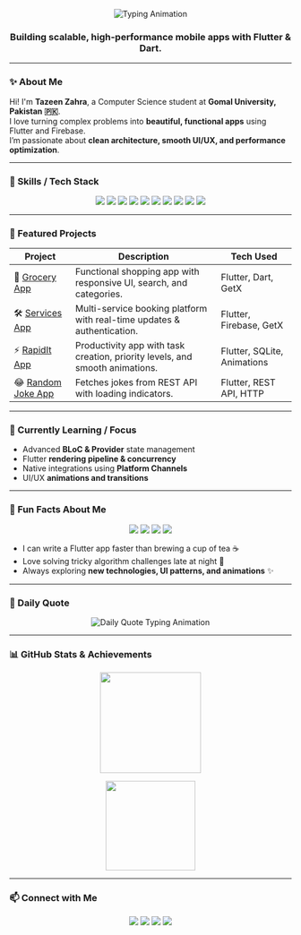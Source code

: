 <p align="center">
  <img src="https://readme-typing-svg.herokuapp.com?font=Fira+Code&size=28&duration=3500&pause=500&color=00F0FF&center=true&vCenter=true&width=700&lines=Hi+%F0%9F%91%8B+I'm+Tazeen+Zahra;Computer+Science+Student+%F0%9F%92%BB;Flutter+Developer+%F0%9F%9A%80" alt="Typing Animation" />
</p>

<h3 align="center">Building scalable, high-performance mobile apps with Flutter & Dart.</h3>

---

### ✨ About Me

Hi! I'm **Tazeen Zahra**, a Computer Science student at **Gomal University, Pakistan 🇵🇰**.  
I love turning complex problems into **beautiful, functional apps** using Flutter and Firebase.  
I’m passionate about **clean architecture, smooth UI/UX, and performance optimization**.  

---

### 🚀 Skills / Tech Stack

<p align="center">
  <img src="https://img.shields.io/badge/Flutter-02569B?style=for-the-badge&logo=flutter&logoColor=white"/> 
  <img src="https://img.shields.io/badge/Dart-0175C2?style=for-the-badge&logo=dart&logoColor=white"/> 
  <img src="https://img.shields.io/badge/GetX-3DDB85?style=for-the-badge"/> 
  <img src="https://img.shields.io/badge/Provider-0175C2?style=for-the-badge"/> 
  <img src="https://img.shields.io/badge/BLoC-1A237E?style=for-the-badge"/> 
  <img src="https://img.shields.io/badge/Firebase-FFCA28?style=for-the-badge&logo=firebase&logoColor=black"/> 
  <img src="https://img.shields.io/badge/SQLite-003B57?style=for-the-badge&logo=sqlite&logoColor=white"/> 
  <img src="https://img.shields.io/badge/REST%20API-FF6F00?style=for-the-badge"/> 
  <img src="https://img.shields.io/badge/Git-F05032?style=for-the-badge&logo=git&logoColor=white"/> 
  <img src="https://img.shields.io/badge/Clean%20Architecture-000000?style=for-the-badge"/>
</p>

---

### 🔨 Featured Projects

| Project                                                      | Description                                                                                              | Tech Used                                                   |
| ------------------------------------------------------------ | -------------------------------------------------------------------------------------------------------- | ----------------------------------------------------------- |
| 🛒 [Grocery App](https://github.com/tazeendev/grocery_app)   | Functional shopping app with responsive UI, search, and categories.                                       | Flutter, Dart, GetX                                        |
| 🛠️ [Services App](https://github.com/tazeendev/services_app)| Multi-service booking platform with real-time updates & authentication.                                   | Flutter, Firebase, GetX                                     |
| ⚡ [RapidIt App](https://github.com/tazeendev/rapidit_app)  | Productivity app with task creation, priority levels, and smooth animations.                              | Flutter, SQLite, Animations                                  |
| 😂 [Random Joke App](https://github.com/tazeendev/random_joke_app)| Fetches jokes from REST API with loading indicators.                                                     | Flutter, REST API, HTTP                                      |

---

### 🎯 Currently Learning / Focus

- Advanced **BLoC & Provider** state management  
- Flutter **rendering pipeline & concurrency**  
- Native integrations using **Platform Channels**  
- UI/UX **animations and transitions**  

---

### 🎉 Fun Facts About Me

<p align="center">
  <img src="https://img.shields.io/badge/Coffee%20Lover-%E2%98%95-blue?style=for-the-badge"/> 
  <img src="https://img.shields.io/badge/Night%20Coder-%F0%9F%97%99-purple?style=for-the-badge"/> 
  <img src="https://img.shields.io/badge/Tech%20Explorer-%E2%9C%A8-orange?style=for-the-badge"/> 
  <img src="https://img.shields.io/badge/Logic%20Addict-%F0%9F%92%BB-red?style=for-the-badge"/> 
</p>

- I can write a Flutter app faster than brewing a cup of tea ☕  
- Love solving tricky algorithm challenges late at night 🌙  
- Always exploring **new technologies, UI patterns, and animations** ✨  

---

### 💬 Daily Quote
<p align="center">
  <img src="https://readme-typing-svg.herokuapp.com?font=Fira+Code&size=22&duration=4000&pause=1000&color=00F0FF&center=true&vCenter=true&width=920&lines=The+only+way+to+do+great+work+is+to+love+what+you+do.+–+Steve+Jobs;Success+is+not+final,+failure+is+not+fatal:+It+is+the+courage+to+continue+that+counts.+–+Winston+Churchill;Believe+you+can+and+you're+halfway+there.+–+Theodore+Roosevelt" alt="Daily Quote Typing Animation"/>
</p>



---

### 📊 GitHub Stats & Achievements

<p align="center">
  <img src="https://github-readme-stats.vercel.app/api?username=tazeendev&show_icons=true&theme=radical&hide_border=false&count_private=true&include_all_commits=true" height="180"/>
</p>

<p align="center">
  <img src="https://github-profile-trophy.vercel.app/?username=tazeendev&theme=radical&no-frame=true&margin-w=15&margin-h=15" height="160"/>
</p>


---

### 📫 Connect with Me

<p align="center">
  <a href="mailto:tazeenzahrabatool@gmail.com"><img src="https://img.shields.io/badge/Email-D14836?style=for-the-badge&logo=gmail&logoColor=white"/></a>
  <a href="https://www.linkedin.com/in/tazeen-zahra-batool-9956652a6"><img src="https://img.shields.io/badge/LinkedIn-0077B5?style=for-the-badge&logo=linkedin&logoColor=white"/></a>
  <a href="https://github.com/tazeendev"><img src="https://img.shields.io/badge/GitHub-100000?style=for-the-badge&logo=github&logoColor=white"/></a>
  <a href="https://www.instagram.com/tazeen.dev"><img src="https://img.shields.io/badge/Instagram-E4405F?style=for-the-badge&logo=instagram&logoColor=white"/></a>
</p>
